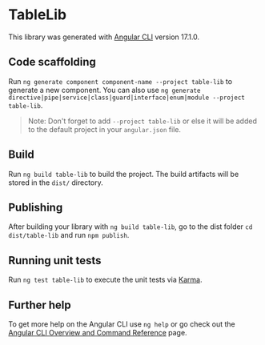 # TableLib

This library was generated with [Angular CLI](https://github.com/angular/angular-cli) version 17.1.0.

## Code scaffolding

Run `ng generate component component-name --project table-lib` to generate a new component. You can also use `ng generate directive|pipe|service|class|guard|interface|enum|module --project table-lib`.
> Note: Don't forget to add `--project table-lib` or else it will be added to the default project in your `angular.json` file. 

## Build

Run `ng build table-lib` to build the project. The build artifacts will be stored in the `dist/` directory.

## Publishing

After building your library with `ng build table-lib`, go to the dist folder `cd dist/table-lib` and run `npm publish`.

## Running unit tests

Run `ng test table-lib` to execute the unit tests via [Karma](https://karma-runner.github.io).

## Further help

To get more help on the Angular CLI use `ng help` or go check out the [Angular CLI Overview and Command Reference](https://angular.io/cli) page.
